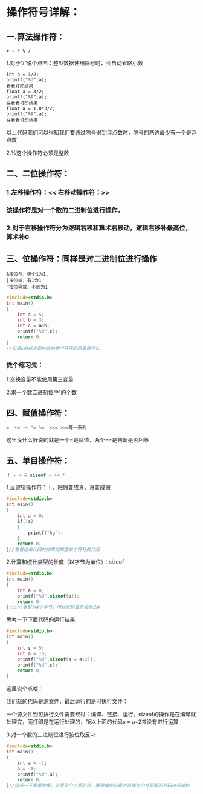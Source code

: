 # 操作符号详解：

## 一.算法操作符：

```
+ - * % /
```

1.对于“/”说个点哈：整型数据使用除号时，会自动省略小数

```
int a = 3/2;
printf("%d",a);
看看打印结果
float a = 3/2;
printf("%f",a);
在看看打印结果
float a = 1.0*3/2;
printf("%f",a);
在看看打印结果
```

以上代码我们可以得知我们要通过除号得到浮点数时，除号的两边最少有一个是浮点数

2.%这个操作符必须是整数

## 二、二位操作符：

### 1.左移操作符：<<  右移动操作符：>>

### 该操作符是对一个数的二进制位进行操作，

### 2.对于右移操作符分为逻辑右移和算术右移动，逻辑右移补最高位，算术补0

## 三、位操作符：同样是对二进制位进行操作

```
&按位与，俩个1为1，
|按位或，有1为1
^按位异或，不同为1
```

```c
#include<stdio.h>
int main()
{
	int a = 5;
	int b = 3;
	int c = a&b;
	printf("%d",c);
	return 0;
}
//如果&换成上面的其他俩个符号的结果是什么
```

### 做个练习先：

1.交换变量不能使用第三变量

2.求一个数二进制位中1的个数

## 四、赋值操作符：

```c
=  += -+ *= %=  <<= >>=等一系列
```

这里没什么好说的就是一个=是赋值，两个==是判断是否相等

## 五、单目操作符：

```c
！ - + & sizeof ~ ++ *
```

1.反逻辑操作符：！，把假变成真，真变成假

```c
#include<stdio.h>
int main()
{
	int a = 0;
	if(!a)
	{
		printf("hg");
	}
	return 0;
}//看看这串代码的效果就知道做个符号的作用
```

2.计算和统计类型的长度（以字节为单位）：sizeof

```c
#include<stdio.h>
int main()
{
	int a = 0;
	printf("%d",sizeof(a));
	return 0;
}//int类型为4个字节，所以代码最终会输出4
```

思考一下下面代码的运行结果

```c
#include<stdio.h>
int main()
{
	int s = 5;
	int a = 10;
	printf("%d",sizeof(s = a+2));
	printf("%d",s);
	return 0;
}
```

这里说个点哈：

我们敲的代码是源文件，最后运行的是可执行文件：

一个源文件到可执行文件需要经过：编译、链接、运行。sizeof的操作是在编译就处理完，而打印是在运行处理的，所以上面的代码s = a+2并没有进行运算

3.对一个数的二进制位进行按位取反~:

```c
#include<stdio.h>
int main()
{
	int a = -1;
	a = ~a;
	printf("%d",a);
	return 0;
}//运行一下看看效果，这里说个主要的点，就是操作符是对存储在内存里面的补码进行操作
```

